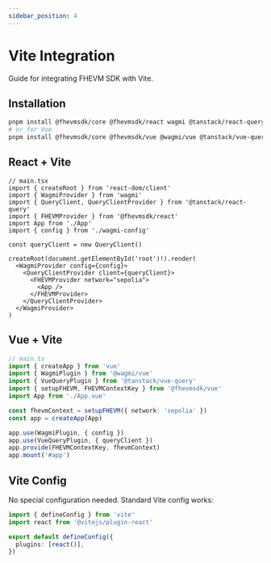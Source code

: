 ```yaml
---
sidebar_position: 4
---
```


# Vite Integration

Guide for integrating FHEVM SDK with Vite.

## Installation

```bash
pnpm install @fhevmsdk/core @fhevmsdk/react wagmi @tanstack/react-query viem
# or for Vue
pnpm install @fhevmsdk/core @fhevmsdk/vue @wagmi/vue @tanstack/vue-query viem
```

## React + Vite

```tsx
// main.tsx
import { createRoot } from 'react-dom/client'
import { WagmiProvider } from 'wagmi'
import { QueryClient, QueryClientProvider } from '@tanstack/react-query'
import { FHEVMProvider } from '@fhevmsdk/react'
import App from './App'
import { config } from './wagmi-config'

const queryClient = new QueryClient()

createRoot(document.getElementById('root')!).render(
  <WagmiProvider config={config}>
    <QueryClientProvider client={queryClient}>
      <FHEVMProvider network="sepolia">
        <App />
      </FHEVMProvider>
    </QueryClientProvider>
  </WagmiProvider>
)
```

## Vue + Vite

```typescript
// main.ts
import { createApp } from 'vue'
import { WagmiPlugin } from '@wagmi/vue'
import { VueQueryPlugin } from '@tanstack/vue-query'
import { setupFHEVM, FHEVMContextKey } from '@fhevmsdk/vue'
import App from './App.vue'

const fhevmContext = setupFHEVM({ network: 'sepolia' })
const app = createApp(App)

app.use(WagmiPlugin, { config })
app.use(VueQueryPlugin, { queryClient })
app.provide(FHEVMContextKey, fhevmContext)
app.mount('#app')
```

## Vite Config

No special configuration needed. Standard Vite config works:

```typescript
import { defineConfig } from 'vite'
import react from '@vitejs/plugin-react'

export default defineConfig({
  plugins: [react()],
})
```
